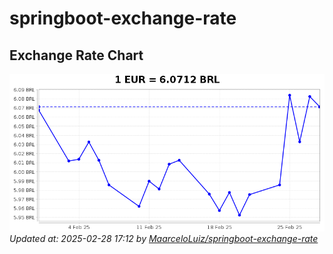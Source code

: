 # springboot-exchange-rate

<!-- EXCHANGE-RATE-START -->
## Exchange Rate Chart

![Exchange Rate Chart](charts/chart.png)*Updated at: 2025-02-28 17:12 by [MaarceloLuiz/springboot-exchange-rate](https://github.com/MaarceloLuiz/springboot-exchange-rate)*


<!-- EXCHANGE-RATE-END -->
